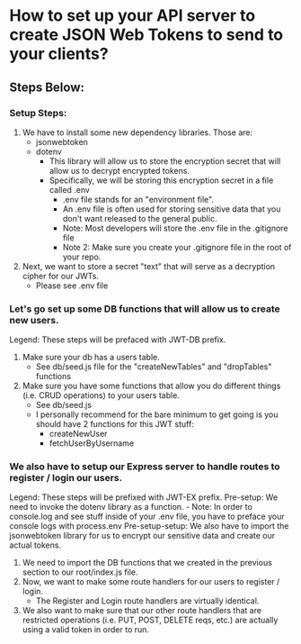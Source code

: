 # How to set up your API server to create JSON Web Tokens to send to your clients?

## Steps Below:

### Setup Steps:
1. We have to install some new dependency libraries. Those are:
    - jsonwebtoken
    - dotenv
        - This library will allow us to store the encryption secret that will allow us to decrypt encrypted tokens. 
        - Specifically, we will be storing this encryption secret in a file called .env
            - .env file stands for an "environment file". 
            - An .env file is often used for storing sensitive data that you don't want released to the general public. 
            - Note: Most developers will store the .env file in the .gitignore file
            - Note 2: Make sure you create your .gitignore file in the root of your repo. 
2. Next, we want to store a secret "text" that will serve as a decryption cipher for our JWTs. 
    - Please see .env file

### Let's go set up some DB functions that will allow us to create new users.
Legend: These steps will be prefaced with JWT-DB prefix. 
1. Make sure your db has a users table. 
    - See db/seed.js file for the "createNewTables" and "dropTables" functions
2. Make sure you have some functions that allow you do different things (i.e. CRUD operations) to your users table. 
    - See db/seed.js 
    - I personally recommend for the bare minimum to get going is you should have 2 functions for this JWT stuff: 
        - createNewUser
        - fetchUserByUsername

### We also have to setup our Express server to handle routes to register / login our users. 
Legend: These steps will be prefixed with JWT-EX prefix. 
Pre-setup: We need to invoke the dotenv library as a function. 
    - Note: In order to console.log and see stuff inside of your .env file, you have to preface your console logs with process.env
Pre-setup-setup: We also have to import the jsonwebtoken library for us to encrypt our sensitive data and create our actual tokens. 
1. We need to import the DB functions that we created in the previous section to our root/index.js file. 
2. Now, we want to make some route handlers for our users to register / login. 
    - The Register and Login route handlers are virtually identical.
3. We also want to make sure that our other route handlers that are restricted operations (i.e. PUT, POST, DELETE reqs, etc.) are actually using a valid token in order to run. 
